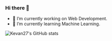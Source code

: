 ### Hi there 👋

- 🔭 I’m currently working on Web Development.
- 🌱 I’m currently learning Machine Learning.
<!--
**Kevan27/Kevan27** is a ✨ _special_ ✨ repository because its `README.md` (this file) appears on your GitHub profile.

Here are some ideas to get you started:


- 👯 I’m looking to collaborate on ...
- 🤔 I’m looking for help with ...
- 💬 Ask me about ...
- 📫 How to reach me: ...
- 😄 Pronouns: ...
- ⚡ Fun fact: ...
-->

![Kevan27's GitHub stats](https://github-readme-stats.vercel.app/api?username=Kevan27&show_icons=true)
